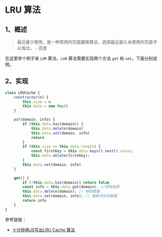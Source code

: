 # LRU 算法



## 1、概述

> 最近最少使用，是一种常用的页面置换算法，选择最近最久未使用的页面予以淘汰。  - 百度


在这里举个例子来 `LUR` 算法，`LUR` 算法需要实现两个方法 `get` 和 `set`，下面分别说明。

## 2、实现


```js
class LRUCache {
    constructor(n) {
        this.size = n
        this.data = new Map()
    }

    put(domain, info) {
        if (this.data.has(domain)) {
            this.data.delete(domain)
            this.data.set(domain, info)
            return
        }
        if (this.size <= this.data.length) {
            const firstKey = this.data.keys().next().value;
            this.data.delete(firstKey);
        }
        this.data.set(domain, info)
    }

    get() {
        if (!this.data.has(domain)) return false
        const info = this.data.get(domain); //获取结果
        this.data.delete(domain); // 移除数据
        this.data.set(domain, info); // 重新添加该数据
        return info
    }
}
```

参考链接：

- [十分钟用JS写出LRU Cache 算法](https://jishuin.proginn.com/p/763bfbd54255)